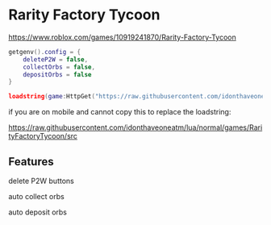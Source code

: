
# Rarity Factory Tycoon

https://www.roblox.com/games/10919241870/Rarity-Factory-Tycoon

```lua
getgenv().config = {
    deleteP2W = false,
    collectOrbs = false,
    depositOrbs = false
}

loadstring(game:HttpGet("https://raw.githubusercontent.com/idonthaveoneatm/lua/normal/games/RarityFactoryTycoon/src"))()
```

if you are on mobile and cannot copy this to replace the loadstring:

https://raw.githubusercontent.com/idonthaveoneatm/lua/normal/games/RarityFactoryTycoon/src

## Features

delete P2W buttons

auto collect orbs

auto deposit orbs
